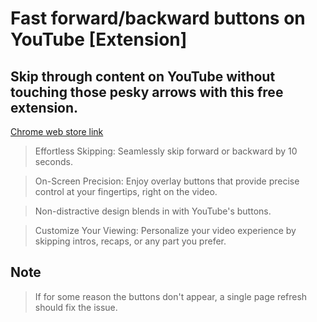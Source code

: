 # Fast forward/backward buttons on YouTube [Extension]

## Skip through content on YouTube without touching those pesky arrows with this free extension.

[Chrome web store link](https://chrome.google.com/webstore/detail/pknkmgaijamjmeeglhmgkpfgbkogkbob)

> Effortless Skipping: Seamlessly skip forward or backward by 10 seconds.

> On-Screen Precision: Enjoy overlay buttons that provide precise control at your fingertips, right on the video.

> Non-distractive design blends in with YouTube's buttons.

> Customize Your Viewing: Personalize your video experience by skipping intros, recaps, or any part you prefer.

## Note
> If for some reason the buttons don't appear, a single page refresh should fix the issue.
